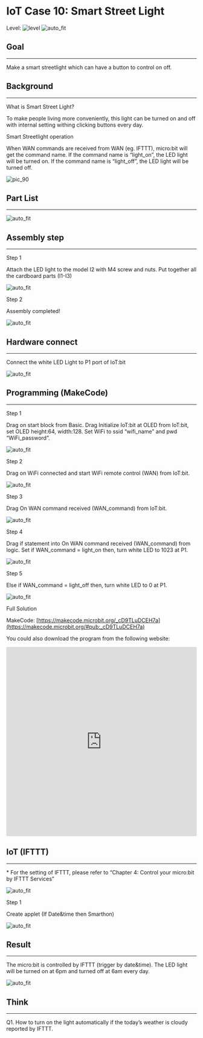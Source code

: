 # IoT Case 10: Smart Street Light

Level: ![level](images/level4.png)
![auto_fit](images/Case10/case-10_1.png)<P>

## Goal
<HR>

Make a smart streetlight which can have a button to control on off.<BR><P>

## Background
<HR>

<span id="subtitle">What is Smart Street Light?</span><BR><P>
To make people living more conveniently, this light can be turned on and off with internal setting withing clicking buttons every day.<BR><P>
<span id="subtitle">Smart Streetlight operation</span><BR><P>
When WAN commands are received from WAN (eg. IFTTT), micro:bit will get the command name. If the command name is “light_on”, the LED light will be turned on. If the command name is “light_off”, the LED light will be turned off.<BR><P>
![pic_90](images/Case10/Concept-diagram-Case10.png)<P>

## Part List
<HR>

![auto_fit](images/Case10/Case10_parts.png)<P>

## Assembly step
<HR>

<span id="subtitle">Step 1</span><BR><P>
Attach the LED light to the model I2 with M4 screw and nuts. Put together all the cardboard parts (I1-I3)<BR><P>
![auto_fit](images/Case10/Case10_ass1.png)<P>

<span id="subtitle">Step 2</span><BR><P>
Assembly completed!<BR><P>
![auto_fit](images/Case10/Case10_ass2.png)<P>


## Hardware connect
<HR>

Connect the white LED Light to P1 port of IoT:bit<BR><P>
![auto_fit](images/Case10/Case10_hardware.png)<P>

## Programming (MakeCode)
<HR>

<span id="subtitle">Step 1</span><BR><P>
Drag on start block from Basic. Drag Initialize IoT:bit at OLED from IoT:bit, set OLED height:64, width:128. Set WiFi to ssid “wifi_name” and pwd “WiFi_password”.<BR><P>
![auto_fit](images/Case10/Case10_p1.png)<P>
<span id="subtitle">Step 2</span><BR><P>
Drag on WiFi connected and start WiFi remote control (WAN) from IoT:bit.<BR><P>
![auto_fit](images/Case10/Case10_p2.png)<P>
<span id="subtitle">Step 3</span><BR><P>
Drag On WAN command received (WAN_command) from IoT:bit.<BR><P>
![auto_fit](images/Case10/Case10_p3.png)<P>
<span id="subtitle">Step 4</span><BR><P>
Drag if statement into On WAN command received (WAN_command) from logic. Set if WAN_command = light_on then, turn white LED to 1023 at P1.<BR><P>
![auto_fit](images/Case10/Case10_p4.png)<P>
<span id="subtitle">Step 5</span><BR><P>
Else if WAN_command = light_off then, turn white LED to 0 at P1.<BR><P>
![auto_fit](images/Case10/Case10_p5.png)<P>

<span id="subtitle">Full Solution<BR><P>
MakeCode: [https://makecode.microbit.org/_cD9TLuDCEH7a](https://makecode.microbit.org/#pub:_cD9TLuDCEH7a)<BR><P>
You could also download the program from the following website:<BR>
<iframe src="https://makecode.microbit.org/#pub:_cD9TLuDCEH7a" width="100%" height="500" frameborder="0"></iframe>


## IoT (IFTTT)
<HR>

<span id="remarks">* For the setting of IFTTT, please refer to “Chapter 4: Control your micro:bit by IFTTT Services”</span><BR><P>
![auto_fit](images/Case10/Case10_ifttt1.png)<P>
<span id="subtitle">Step 1</span><BR><P>
Create applet (If Date&time then Smarthon)<BR><P>
![auto_fit](images/Case10/Case10_ifttt2.png)<P>




## Result
<HR>

The micro:bit is controlled by IFTTT (trigger by date&time). The LED light will be turned on at 6pm and turned off at 6am every day.<BR><P>
![auto_fit](images/Case10/Case10_result.png)<P>


## Think
<HR>

Q1. How to turn on the light automatically if the today’s weather is cloudy reported by IFTTT.

